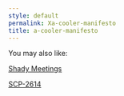 ```yaml
---
style: default
permalink: Xa-cooler-manifesto
title: a-cooler-manifesto
---
```

You may also like:

[Shady Meetings](http://scp-wiki.net/shady-meetings)

[SCP-2614](http://scp-wiki.net/scp-2614)
